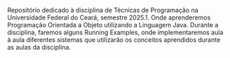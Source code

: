 Repositório dedicado à disciplina de Técnicas de Programação na Universidade Federal do Ceará, semestre 2025.1. Onde aprenderemos Programação Orientada a Objeto utilizando a Linguagem Java. Durante a disciplina, faremos alguns Running Examples, onde implementaremos aula à aula diferentes sistemas que utilizarão os conceitos aprendidos durante as aulas da disciplina.
